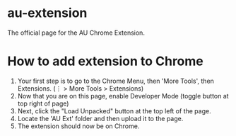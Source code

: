 # au-extension
The official page for the AU Chrome Extension.

# How to add extension to Chrome
1. Your first step is to go to the Chrome Menu, then 'More Tools', then Extensions. (⋮ > More Tools > Extensions)
2. Now that you are on this page, enable Developer Mode (toggle button at top right of page)
3. Next, click the "Load Unpacked" button at the top left of the page.
4. Locate the 'AU Ext' folder and then upload it to the page.
5. The extension should now be on Chrome.      
